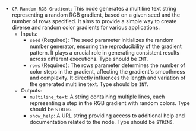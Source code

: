 - `CR Random RGB Gradient`: This node generates a multiline text string representing a random RGB gradient, based on a given seed and the number of rows specified. It aims to provide a simple way to create diverse and random color gradients for various applications.
    - Inputs:
        - `seed` (Required): The seed parameter initializes the random number generator, ensuring the reproducibility of the gradient pattern. It plays a crucial role in generating consistent results across different executions. Type should be `INT`.
        - `rows` (Required): The rows parameter determines the number of color steps in the gradient, affecting the gradient's smoothness and complexity. It directly influences the length and variation of the generated multiline text. Type should be `INT`.
    - Outputs:
        - `multiline_text`: A string containing multiple lines, each representing a step in the RGB gradient with random colors. Type should be `STRING`.
        - `show_help`: A URL string providing access to additional help and documentation related to the node. Type should be `STRING`.
